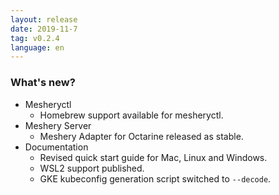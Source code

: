 ```yaml
---
layout: release
date: 2019-11-7
tag: v0.2.4
language: en
---
```


### What's new?

- Mesheryctl
  - Homebrew support available for mesheryctl.
- Meshery Server
  - Meshery Adapter for Octarine released as stable.
- Documentation
  - Revised quick start guide for Mac, Linux and Windows.
  - WSL2 support published.
  - GKE kubeconfig generation script switched to `--decode`.
